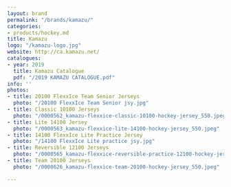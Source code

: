 ```yaml
---
layout: brand
permalink: "/brands/kamazu/"
categories:
- products/hockey.md
title: Kamazu
logo: "/kamazu-logo.jpg"
website: http://ca.kamazu.net/
catalogues:
- year: 2019
  title: Kamazu Catalogue
  pdf: "/2019 KAMAZU CATALOGUE.pdf"
info: ''
photos:
- title: 20100 FlexxIce Team Senior Jerseys
  photo: "/20100 FlexxIce Team Senior jsy.jpg"
- title: Classic 10100 Jerseys
  photo: "/0000562_kamazu-flexxice-classic-10100-hockey-jersey_550.jpeg"
- title: Lite 14100 Jersey
  photo: "/0000563_kamazu-flexxice-lite-14100-hockey-jersey_550.jpeg"
- title: 14100 FlexxIce Lite Practice Jersey
  photo: "/14100 FlexxIce Lite practice jsy.jpg"
- title: Reversible 12100 Jerseys
  photo: "/0000565_kamazu-flexxice-reversible-practice-12100-hockey-jersey_550.jpeg"
- title: Team 20100 Jerseys
  photo: "/0000626_kamazu-flexxice-team-20100-hockey-jersey_550.jpeg"

---
```

